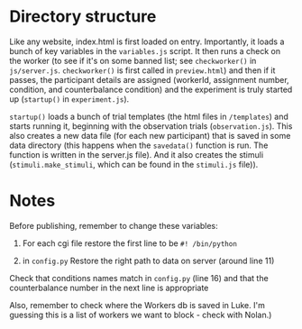 # Directory structure

Like any website, index.html is first loaded on entry. Importantly, it loads a bunch of key variables in the `variables.js` script. It then runs a check on the worker (to see if it's on
some banned list; see `checkworker()` in `js/server.js`. `checkworker()` is first called in `preview.html`) and then if it passes, the participant details are assigned (workerId, assignment number, condition, and counterbalance condition) and the experiment is truly started up (`startup()` in `experiment.js`).

`startup()` loads a bunch of trial templates (the html files in `/templates`) and starts running it, beginning with the
observation trials (`observation.js`). This also creates a new data file (for each new participant) that is saved in
some data directory (this happens when the `savedata()` function is run. The function is written in the server.js file).
And it also creates the stimuli (`stimuli.make_stimuli`, which can be found in the `stimuli.js` file)). 


# Notes 

Before publishing, remember to change these variables:

1. For each cgi file
restore the first line to be `#! /bin/python`

2. in `config.py`
Restore the right path to data on server (around line 11)

Check that conditions names match in `config.py` (line 16) and that the counterbalance number in the next line is appropriate

Also, remember to check where the Workers db is saved in Luke. I'm guessing this is a list of workers we want to block -
check with Nolan.)



